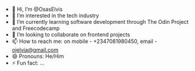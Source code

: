 - 👋 Hi, I’m @OsasElvis
- 👀 I’m interested in the tech industry
- 🌱 I’m currently learning software development through The Odin Project and Freecodecamp
- 💞️ I’m looking to collaborate on frontend projects
- 📫 How to reach me: on mobile - +2347081980450, email - ojelvia@gmail.com
- 😄 Pronouns: He/Him
- ⚡ Fun fact: ...

<!---
OsasElvis/OsasElvis is a ✨ special ✨ repository because its `README.md` (this file) appears on your GitHub profile.
You can click the Preview link to take a look at your changes.
--->
